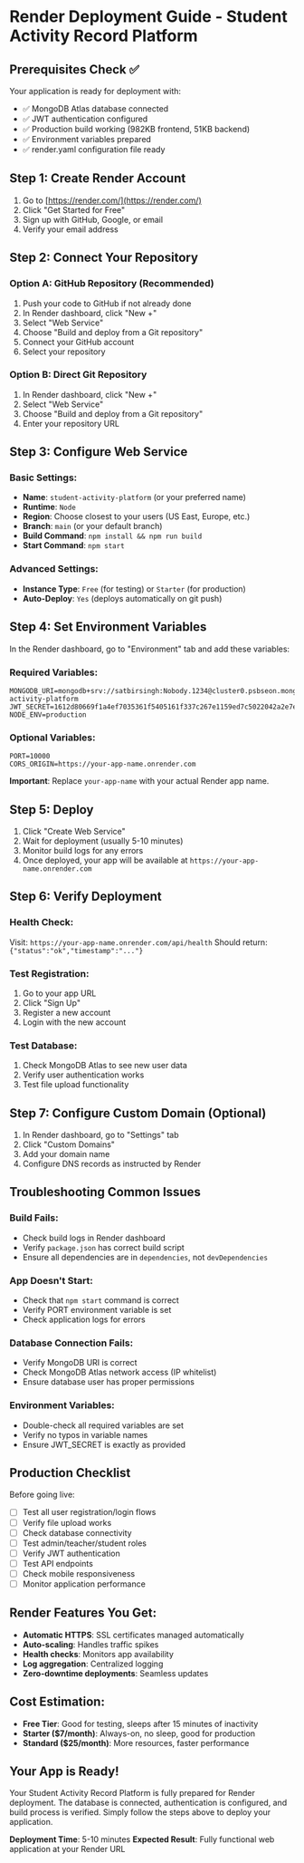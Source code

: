 # Render Deployment Guide - Student Activity Record Platform

## Prerequisites Check ✅

Your application is ready for deployment with:
- ✅ MongoDB Atlas database connected
- ✅ JWT authentication configured  
- ✅ Production build working (982KB frontend, 51KB backend)
- ✅ Environment variables prepared
- ✅ render.yaml configuration file ready

## Step 1: Create Render Account

1. Go to [https://render.com/](https://render.com/)
2. Click "Get Started for Free"
3. Sign up with GitHub, Google, or email
4. Verify your email address

## Step 2: Connect Your Repository

### Option A: GitHub Repository (Recommended)
1. Push your code to GitHub if not already done
2. In Render dashboard, click "New +"
3. Select "Web Service"
4. Choose "Build and deploy from a Git repository"
5. Connect your GitHub account
6. Select your repository

### Option B: Direct Git Repository
1. In Render dashboard, click "New +"
2. Select "Web Service"
3. Choose "Build and deploy from a Git repository"
4. Enter your repository URL

## Step 3: Configure Web Service

### Basic Settings:
- **Name**: `student-activity-platform` (or your preferred name)
- **Runtime**: `Node`
- **Region**: Choose closest to your users (US East, Europe, etc.)
- **Branch**: `main` (or your default branch)
- **Build Command**: `npm install && npm run build`
- **Start Command**: `npm start`

### Advanced Settings:
- **Instance Type**: `Free` (for testing) or `Starter` (for production)
- **Auto-Deploy**: `Yes` (deploys automatically on git push)

## Step 4: Set Environment Variables

In the Render dashboard, go to "Environment" tab and add these variables:

### Required Variables:
```
MONGODB_URI=mongodb+srv://satbirsingh:Nobody.1234@cluster0.psbseon.mongodb.net/student-activity-platform
JWT_SECRET=1612d80669f1a4ef7035361f5405161f337c267e1159ed7c5022042a2e7eb567
NODE_ENV=production
```

### Optional Variables:
```
PORT=10000
CORS_ORIGIN=https://your-app-name.onrender.com
```

**Important**: Replace `your-app-name` with your actual Render app name.

## Step 5: Deploy

1. Click "Create Web Service"
2. Wait for deployment (usually 5-10 minutes)
3. Monitor build logs for any errors
4. Once deployed, your app will be available at `https://your-app-name.onrender.com`

## Step 6: Verify Deployment

### Health Check:
Visit: `https://your-app-name.onrender.com/api/health`
Should return: `{"status":"ok","timestamp":"..."}`

### Test Registration:
1. Go to your app URL
2. Click "Sign Up"
3. Register a new account
4. Login with the new account

### Test Database:
1. Check MongoDB Atlas to see new user data
2. Verify user authentication works
3. Test file upload functionality

## Step 7: Configure Custom Domain (Optional)

1. In Render dashboard, go to "Settings" tab
2. Click "Custom Domains"
3. Add your domain name
4. Configure DNS records as instructed by Render

## Troubleshooting Common Issues

### Build Fails:
- Check build logs in Render dashboard
- Verify `package.json` has correct build script
- Ensure all dependencies are in `dependencies`, not `devDependencies`

### App Doesn't Start:
- Check that `npm start` command is correct
- Verify PORT environment variable is set
- Check application logs for errors

### Database Connection Fails:
- Verify MongoDB URI is correct
- Check MongoDB Atlas network access (IP whitelist)
- Ensure database user has proper permissions

### Environment Variables:
- Double-check all required variables are set
- Verify no typos in variable names
- Ensure JWT_SECRET is exactly as provided

## Production Checklist

Before going live:
- [ ] Test all user registration/login flows
- [ ] Verify file upload works
- [ ] Check database connectivity
- [ ] Test admin/teacher/student roles
- [ ] Verify JWT authentication
- [ ] Test API endpoints
- [ ] Check mobile responsiveness
- [ ] Monitor application performance

## Render Features You Get:

- **Automatic HTTPS**: SSL certificates managed automatically
- **Auto-scaling**: Handles traffic spikes
- **Health checks**: Monitors app availability
- **Log aggregation**: Centralized logging
- **Zero-downtime deployments**: Seamless updates

## Cost Estimation:

- **Free Tier**: Good for testing, sleeps after 15 minutes of inactivity
- **Starter ($7/month)**: Always-on, no sleep, good for production
- **Standard ($25/month)**: More resources, faster performance

## Your App is Ready!

Your Student Activity Record Platform is fully prepared for Render deployment. The database is connected, authentication is configured, and build process is verified. Simply follow the steps above to deploy your application.

**Deployment Time**: 5-10 minutes
**Expected Result**: Fully functional web application at your Render URL